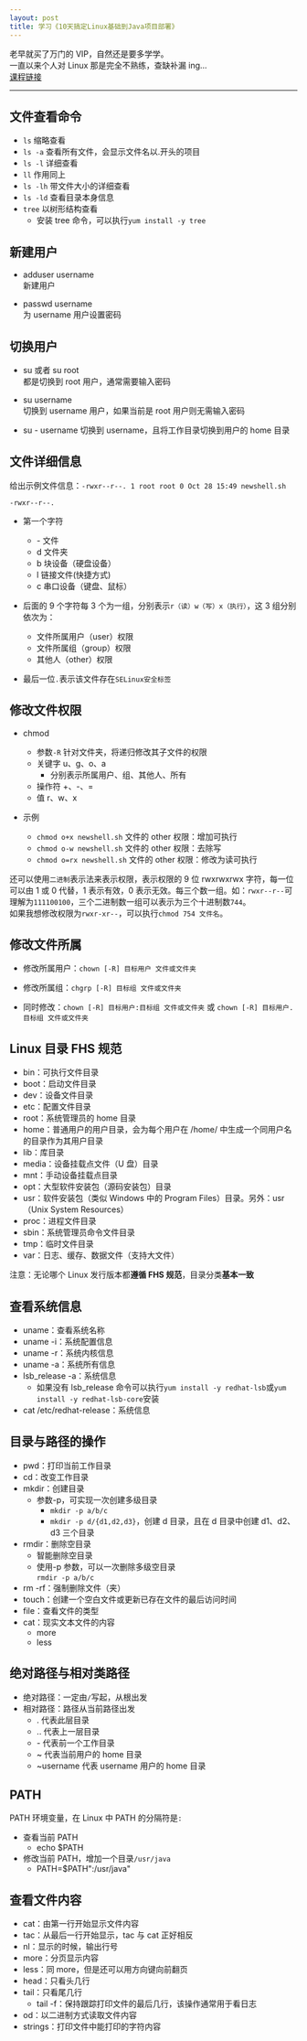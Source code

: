 ```yaml
---
layout: post
title: 学习《10天搞定Linux基础到Java项目部署》
---
```


老早就买了万门的 VIP，自然还是要多学学。  
一直以来个人对 Linux 那是完全不熟练，查缺补漏 ing...  
[课程链接](https://www.wanmen.org/courses/5d2eeb6ebab959d072016eec)

---

## 文件查看命令

- `ls` 缩略查看
- `ls -a` 查看所有文件，会显示文件名以.开头的项目
- `ls -l` 详细查看
- `ll` 作用同上
- `ls -lh` 带文件大小的详细查看
- `ls -ld` 查看目录本身信息
- `tree` 以树形结构查看
  - 安装 tree 命令，可以执行`yum install -y tree`

## 新建用户

- adduser username  
  新建用户

- passwd username  
  为 username 用户设置密码

## 切换用户

- su 或者 su root  
  都是切换到 root 用户，通常需要输入密码

- su username  
  切换到 username 用户，如果当前是 root 用户则无需输入密码

- su - username
  切换到 username，且将工作目录切换到用户的 home 目录

## 文件详细信息

给出示例文件信息：`-rwxr--r--. 1 root root 0 Oct 28 15:49 newshell.sh`

`-rwxr--r--.`

- 第一个字符

  - \- 文件
  - d 文件夹
  - b 块设备（硬盘设备）
  - l 链接文件(快捷方式)
  - c 串口设备（键盘、鼠标）

- 后面的 9 个字符每 3 个为一组，分别表示`r（读）w（写）x（执行）`，这 3 组分别依次为：

  - 文件所属用户（user）权限
  - 文件所属组（group）权限
  - 其他人（other）权限

- 最后一位`.`表示该文件存在`SELinux安全标签`

## 修改文件权限

- chmod

  - 参数`-R` 针对文件夹，将递归修改其子文件的权限
  - 关键字 u、g、o、a
    - 分别表示所属用户、组、其他人、所有
  - 操作符 +、-、=
  - 值 r、w、x

- 示例
  - `chmod o+x newshell.sh` 文件的 other 权限：增加可执行
  - `chmod o-w newshell.sh` 文件的 other 权限：去除写
  - `chmod o=rx newshell.sh` 文件的 other 权限：修改为读可执行

还可以使用`二进制`表示法来表示权限，表示权限的 9 位 rwxrwxrwx 字符，每一位可以由 1 或 0 代替，1 表示有效，0 表示无效。每三个数一组。如：`rwxr--r--`可理解为`111100100`，三个二进制数一组可以表示为三个十进制数`744`。  
如果我想修改权限为`rwxr-xr--`，可以执行`chmod 754 文件名`。

## 修改文件所属

- 修改所属用户：`chown [-R] 目标用户 文件或文件夹`

- 修改所属组：`chgrp [-R] 目标组 文件或文件夹`

- 同时修改：`chown [-R] 目标用户:目标组 文件或文件夹` 或 `chown [-R] 目标用户.目标组 文件或文件夹`

## Linux 目录 FHS 规范

- bin：可执行文件目录
- boot：启动文件目录
- dev：设备文件目录
- etc：配置文件目录
- root：系统管理员的 home 目录
- home：普通用户的用户目录，会为每个用户在 /home/ 中生成一个同用户名的目录作为其用户目录
- lib：库目录
- media：设备挂载点文件（U 盘）目录
- mnt：手动设备挂载点目录
- opt：大型软件安装包（源码安装包）目录
- usr：软件安装包（类似 Windows 中的 Program Files）目录。另外：usr（Unix System Resources）
- proc：进程文件目录
- sbin：系统管理员命令文件目录
- tmp：临时文件目录
- var：日志、缓存、数据文件（支持大文件）

注意：无论哪个 Linux 发行版本都**遵循 FHS 规范**，目录分类**基本一致**

## 查看系统信息

- uname：查看系统名称
- uname -i：系统配置信息
- uname -r：系统内核信息
- uname -a：系统所有信息
- lsb_release -a：系统信息
  - 如果没有 lsb_release 命令可以执行`yum install -y redhat-lsb`或`yum install -y redhat-lsb-core`安装
- cat /etc/redhat-release：系统信息

## 目录与路径的操作

- pwd：打印当前工作目录
- cd：改变工作目录
- mkdir：创建目录
  - 参数-p，可实现一次创建多级目录
    - `mkdir -p a/b/c`
    - `mkdir -p d/{d1,d2,d3}`，创建 d 目录，且在 d 目录中创建 d1、d2、d3 三个目录
- rmdir：删除空目录
  - 智能删除空目录
  - 使用-p 参数，可以一次删除多级空目录  
    `rmdir -p a/b/c`
- rm -rf：强制删除文件（夹）
- touch：创建一个空白文件或更新已存在文件的最后访问时间
- file：查看文件的类型
- cat：现实文本文件的内容
  - more
  - less

## 绝对路径与相对类路径

- 绝对路径：一定由`/`写起，从根出发
- 相对路径：路径从当前路径出发
  - . 代表此层目录
  - .. 代表上一层目录
  - \- 代表前一个工作目录
  - ~ 代表当前用户的 home 目录
  - ~username 代表 username 用户的 home 目录

## PATH

PATH 环境变量，在 Linux 中 PATH 的分隔符是`:`

- 查看当前 PATH
  - echo \$PATH
- 修改当前 PATH，增加一个目录`/usr/java`
  - PATH=\$PATH":/usr/java"

## 查看文件内容

- cat：由第一行开始显示文件内容
- tac：从最后一行开始显示，tac 与 cat 正好相反
- nl：显示的时候，输出行号
- more：分页显示内容
- less：同 more，但是还可以用方向键向前翻页
- head：只看头几行
- tail：只看尾几行
  - tail -f：保持跟踪打印文件的最后几行，该操作通常用于看日志
- od：以二进制方式读取文件内容
- strings：打印文件中能打印的字符内容
